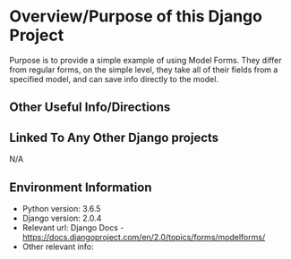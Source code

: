 # Overview/Purpose of this Django Project
Purpose is to provide a simple example of using Model Forms. They differ from regular forms, on the simple level, they take all of their fields from a specified model, and can save info directly to the model.

## Other Useful Info/Directions


## Linked To Any Other Django projects
N/A


## Environment Information
* Python version: 3.6.5
* Django version: 2.0.4
* Relevant url: Django Docs - https://docs.djangoproject.com/en/2.0/topics/forms/modelforms/
* Other relevant info:
